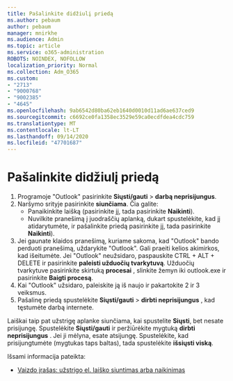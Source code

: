 ```yaml
---
title: Pašalinkite didžiulį priedą
ms.author: pebaum
author: pebaum
manager: mnirkhe
ms.audience: Admin
ms.topic: article
ms.service: o365-administration
ROBOTS: NOINDEX, NOFOLLOW
localization_priority: Normal
ms.collection: Adm_O365
ms.custom:
- "2713"
- "9000768"
- "9002385"
- "4645"
ms.openlocfilehash: 9ab6542d80ba62eb1640d0010d11ad6ae637ced9
ms.sourcegitcommit: c6692ce0fa1358ec3529e59ca0ecdfdea4cdc759
ms.translationtype: MT
ms.contentlocale: lt-LT
ms.lasthandoff: 09/14/2020
ms.locfileid: "47701687"
---
```

# <a name="remove-the-large-attachment"></a>Pašalinkite didžiulį priedą

1. Programoje "Outlook" pasirinkite **Siųsti/gauti**  >  **darbą neprisijungus**. 
2. Naršymo srityje pasirinkite **siunčiama**. Čia galite: 
    - Panaikinkite laišką (pasirinkite jį, tada pasirinkite **Naikinti**).
    - Nuvilkite pranešimą į juodraščių aplanką, dukart spustelėkite, kad jį atidarytumėte, ir pašalinkite priedą pasirinkite jį, tada pasirinkite **Naikinti**).
3. Jei gaunate klaidos pranešimą, kuriame sakoma, kad "Outlook" bando perduoti pranešimą, uždarykite "Outlook". Gali praeiti kelios akimirkos, kad išeitumėte. Jei "Outlook" neužsidaro, paspauskite CTRL + ALT + DELETE ir pasirinkite **paleisti užduočių tvarkytuvą**. Užduočių tvarkytuve pasirinkite skirtuką **procesai** , slinkite žemyn iki outlook.exe ir pasirinkite **Baigti procesą**.
4. Kai "Outlook" užsidaro, paleiskite ją iš naujo ir pakartokite 2 ir 3 veiksmus. 
5. Pašalinę priedą spustelėkite **Siųsti/gauti**  >  **dirbti neprisijungus** , kad tęstumėte darbą internete. 

Laiškai taip pat užstrigę aplanke siunčiama, kai spustelite **Siųsti**, bet nesate prisijungę. Spustelėkite **Siųsti/gauti** ir peržiūrėkite mygtuką **dirbti neprisijungus** . Jei ji mėlyna, esate atsijungę. Spustelėkite, kad prisijungtumėte (mygtukas taps baltas), tada spustelėkite **išsiųsti viską**.
 
 Išsami informacija pateikta:
- [Vaizdo įrašas: užstrigo el. laiško siuntimas arba naikinimas](https://support.office.com/article/Video-Send-or-delete-an-email-stuck-in-your-outbox-26d5d34a-4e5f-444a-a9e8-44db04a94dec) 